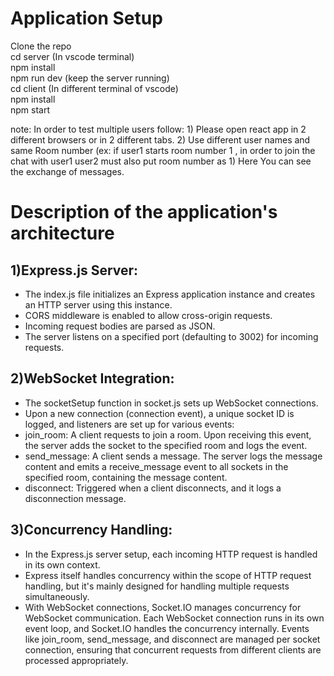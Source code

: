 # Application Setup
Clone the repo       
cd server (In vscode terminal)           
npm install          
npm run dev (keep the server running)                    
cd client (In different terminal of vscode)                           
npm install                
npm start       

note: In order to test multiple users follow:
       1) Please open react app in 2 different browsers or in 2 different tabs.
       2) Use different user names and same Room number (ex: if user1 starts room number 1 , in order to join the chat with user1 user2 must also put room number as 1) 
Here You can see the exchange of messages.  




# Description of the application's architecture
## 1)Express.js Server:

* The index.js file initializes an Express application instance and creates an HTTP server using this instance.
* CORS middleware is enabled to allow cross-origin requests.
* Incoming request bodies are parsed as JSON.
* The server listens on a specified port (defaulting to 3002) for incoming requests.
## 2)WebSocket Integration:
* The socketSetup function in socket.js sets up WebSocket connections.
* Upon a new connection (connection event), a unique socket ID is logged, and listeners are set up for various events:
* join_room: A client requests to join a room. Upon receiving this event, the server adds the socket to the specified room and logs the event.
* send_message: A client sends a message. The server logs the message content and emits a receive_message event to all sockets in the specified room, containing the message content.
* disconnect: Triggered when a client disconnects, and it logs a disconnection message.
## 3)Concurrency Handling:
* In the Express.js server setup, each incoming HTTP request is handled in its own context.
* Express itself handles concurrency within the scope of HTTP request handling, but it's mainly designed for handling multiple requests simultaneously.
* With WebSocket connections, Socket.IO manages concurrency for WebSocket communication. Each WebSocket connection runs in its own event loop, and Socket.IO handles the concurrency internally. Events like join_room, send_message, and disconnect are managed per socket connection, ensuring that concurrent requests from different clients are processed appropriately.


